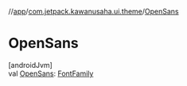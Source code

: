 //[app](../../index.md)/[com.jetpack.kawanusaha.ui.theme](index.md)/[OpenSans](-open-sans.md)

# OpenSans

[androidJvm]\
val [OpenSans](-open-sans.md): [FontFamily](https://developer.android.com/reference/kotlin/androidx/compose/ui/text/font/FontFamily.html)
